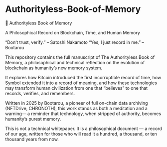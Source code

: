 # Authorityless-Book-of-Memory

📘 Authorityless Book of Memory

A Philosophical Record on Blockchain, Time, and Human Memory

“Don’t trust, verify.” – Satoshi Nakamoto
“Yes, I just record in me.” – Bootarou

This repository contains the full manuscript of The Authorityless Book of Memory,
a philosophical and technical reflection on the evolution of blockchain as humanity’s new memory system.

It explores how Bitcoin introduced the first incorruptible record of time,
how Symbol extended it into a record of meaning,
and how these technologies may transform human civilization from one that “believes”
to one that records, verifies, and remembers.

Written in 2025 by Bootarou, a pioneer of full on-chain data archiving (NFTDrive, CHRONOTH),
this work stands as both a meditation and a warning—
a reminder that technology, when stripped of authority, becomes humanity’s purest memory.

This is not a technical whitepaper.
It is a philosophical document — a record of our age,
written for those who will read it a hundred, a thousand, or ten thousand years from now.
